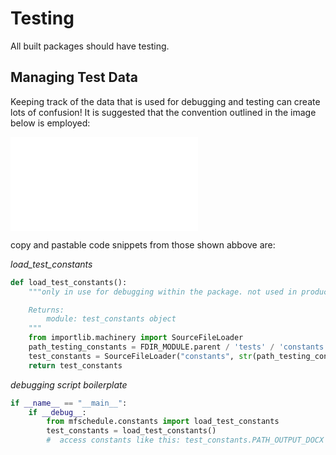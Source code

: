 # Testing

All built packages should have testing.

## Managing Test Data

Keeping track of the data that is used for debugging and testing can create lots of confusion! 
It is suggested that the convention outlined in the image below is employed:

![managing_test_data](images/managing_test_data.md)

copy and pastable code snippets from those shown abbove are:

_load_test_constants_
```python
def load_test_constants():
    """only in use for debugging within the package. not used in production code.

    Returns:
        module: test_constants object
    """
    from importlib.machinery import SourceFileLoader
    path_testing_constants = FDIR_MODULE.parent / 'tests' / 'constants.py'
    test_constants = SourceFileLoader("constants", str(path_testing_constants)).load_module()
    return test_constants
```

_debugging script boilerplate_
```python
if __name__ == "__main__":
    if __debug__:
        from mfschedule.constants import load_test_constants
        test_constants = load_test_constants()
        #  access constants like this: test_constants.PATH_OUTPUT_DOCX
```